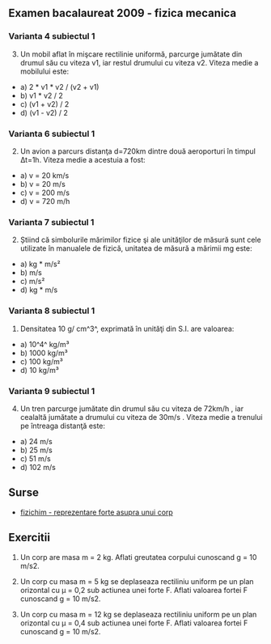 ## Examen bacalaureat 2009 - fizica mecanica

### Varianta 4 subiectul 1

3. Un mobil aflat în mişcare rectilinie uniformă, parcurge jumătate din drumul său cu viteza v1, iar restul drumului cu viteza v2. Viteza medie a mobilului este:

- a) 2 * v1 * v2 / (v2 + v1)
- b) v1 * v2 / 2
- c) (v1 + v2) / 2
- d) (v1 - v2) / 2

### Varianta 6 subiectul 1

2. Un avion a parcurs distanţa d=720km dintre două aeroporturi în timpul ∆t=1h. Viteza medie a acestuia a fost:

- a) v = 20 km/s
- b) v = 20 m/s
- c) v = 200 m/s
- d) v = 720 m/h

### Varianta 7 subiectul 1

2. Știind că simbolurile mărimilor fizice şi ale unităţilor de măsură sunt cele utilizate în manualele de fizică,
unitatea de măsură a mărimii mg este:

- a) kg * m/s²
- b) m/s
- c) m/s²
- d) kg * m/s

### Varianta 8 subiectul 1

1. Densitatea 10 g/ cm^3^, exprimată în unităţi din S.I. are valoarea:

- a) 10^4^ kg/m³
- b) 1000 kg/m³
- c) 100 kg/m³
- d) 10 kg/m³

### Varianta 9 subiectul 1

4. Un tren parcurge jumătate din drumul său cu viteza de 72km/h , iar cealaltă jumătate a drumului cu viteza
de 30m/s . Viteza medie a trenului pe întreaga distanţă este:

- a) 24 m/s
- b) 25 m/s
- c) 51 m/s
- d) 102 m/s

## Surse
- [fizichim - reprezentare forte asupra unui corp](https://www.fizichim.ro/docs/fizica/clasa7/capitolu$l_2$-interactiuni-mecanice/II-17-sinteza-recapitulativa-interactiuni-mecanice/II-17-2-reprezentarea-fortelor-ce-actioneaza-asupra-unui-corp/)

## Exercitii

1. Un corp  are  masa m = 2 kg. Aflati  greutatea corpului  cunoscand 
g = 10 m/s2.

2. Un corp cu masa m = 5 kg se deplaseaza rectiliniu uniform pe un plan orizontal cu µ = 0,2 sub actiunea unei forte F. Aflati valoarea fortei F cunoscand g = 10 m/s2.

3. Un corp cu masa m = 12 kg se deplaseaza rectiliniu uniform pe un plan orizontal cu µ = 0,4 sub actiunea unei forte F. Aflati valoarea fortei F cunoscand g = 10 m/s2.